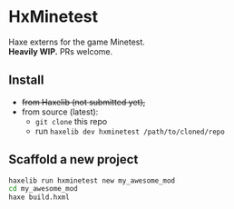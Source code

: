 # HxMinetest

Haxe externs for the game Minetest.  
**Heavily WIP.** PRs welcome.

## Install

- ~~from Haxelib (not submitted yet),~~
- from source (latest):
  - ```git clone``` this repo
  - run ```haxelib dev hxminetest /path/to/cloned/repo```

## Scaffold a new project

```bash
haxelib run hxminetest new my_awesome_mod
cd my_awesome_mod
haxe build.hxml
```
